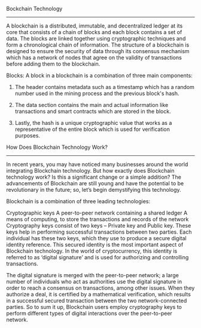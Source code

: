 Bockchain Technology

--------------------------------------------------------

A blockchain is a distributed, immutable, and decentralized ledger at its core that consists of a chain of blocks and each block contains a set of data. The blocks are linked together using cryptographic techniques and form a chronological chain of information. The structure of a blockchain is designed to ensure the security of data through its consensus mechanism which has a network of nodes that agree on the validity of transactions before adding them to the blockchain.

Blocks:
A block in a blockchain is a combination of three main components: 

1. The header contains metadata such as a timestamp which has a random number used in the mining process and the previous block's hash. 

2. The data section contains the main and actual information like transactions and smart contracts which are stored in the block. 

3. Lastly, the hash is a unique cryptographic value that works as a representative of the entire block which is used for verification purposes.

How Does Blockchain Technology Work?

-------------------------------------------------
In recent years, you may have noticed many businesses around the world integrating Blockchain technology. But how exactly does Blockchain technology work? Is this a significant change or a simple addition? The advancements of Blockchain are still young and have the potential to be revolutionary in the future; so, let’s begin demystifying this technology.

Blockchain is a combination of three leading technologies:

Cryptographic keys
A peer-to-peer network containing a shared ledger
A means of computing, to store the transactions and records of the network
Cryptography keys consist of two keys – Private key and Public key. These keys help in performing successful transactions between two parties. Each individual has these two keys, which they use to produce a secure digital identity reference. This secured identity is the most important aspect of Blockchain technology. In the world of cryptocurrency, this identity is referred to as ‘digital signature’ and is used for authorizing and controlling transactions.

The digital signature is merged with the peer-to-peer network; a large number of individuals who act as authorities use the digital signature in order to reach a consensus on transactions, among other issues. When they authorize a deal, it is certified by a mathematical verification, which results in a successful secured transaction between the two network-connected parties. So to sum it up, Blockchain users employ cryptography keys to perform different types of digital interactions over the peer-to-peer network.
